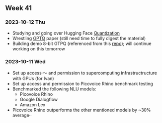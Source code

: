 ## Week 41
### 2023-10-12 Thu
- Studying and going over Hugging Face [Quantization](https://huggingface.co/docs/transformers/main_classes/quantization)
- Wrestling [GPTQ](https://arxiv.org/pdf/2210.17323.pdf) paper (still need time to fully digest the material)
- Building demo 8-bit GTPQ (referenced from this [repo](https://github.com/IST-DASLab/gptq)); will continue working on this tomorrow
### 2023-10-11 Wed
- Set up access·～ and permission to supercomputing infrastructructure with GPUs (for Ivan)
- Set up access and permission to Picovoice Rhino benchmark testing
- Benchmarked the following NLU models:
   - Picovoice Rhino
   - Google Dialogflow
   - Amazon Lex
- Picovoice Rhino outperforms the other mentioned models by ~30% average··